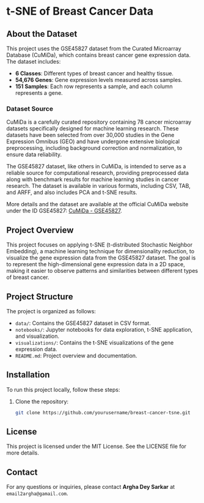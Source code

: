 # t-SNE of Breast Cancer Data

## About the Dataset

This project uses the GSE45827 dataset from the Curated Microarray Database (CuMiDa), which contains breast cancer gene expression data. The dataset includes:

- **6 Classes**: Different types of breast cancer and healthy tissue.
- **54,676 Genes**: Gene expression levels measured across samples.
- **151 Samples**: Each row represents a sample, and each column represents a gene.

### Dataset Source

CuMiDa is a carefully curated repository containing 78 cancer microarray datasets specifically designed for machine learning research. These datasets have been selected from over 30,000 studies in the Gene Expression Omnibus (GEO) and have undergone extensive biological preprocessing, including background correction and normalization, to ensure data reliability.

The GSE45827 dataset, like others in CuMiDa, is intended to serve as a reliable source for computational research, providing preprocessed data along with benchmark results for machine learning studies in cancer research. The dataset is available in various formats, including CSV, TAB, and ARFF, and also includes PCA and t-SNE results.

More details and the dataset are available at the official CuMiDa website under the ID GSE45827: [CuMiDa - GSE45827](http://sbcb.inf.ufrgs.br/cumida).

## Project Overview

This project focuses on applying t-SNE (t-distributed Stochastic Neighbor Embedding), a machine learning technique for dimensionality reduction, to visualize the gene expression data from the GSE45827 dataset. The goal is to represent the high-dimensional gene expression data in a 2D space, making it easier to observe patterns and similarities between different types of breast cancer.

## Project Structure

The project is organized as follows:

- `data/`: Contains the GSE45827 dataset in CSV format.
- `notebooks/`: Jupyter notebooks for data exploration, t-SNE application, and visualization.
- `visualizations/`: Contains the t-SNE visualizations of the gene expression data.
- `README.md`: Project overview and documentation.

## Installation

To run this project locally, follow these steps:

1. Clone the repository:
   ```sh
   git clone https://github.com/yourusername/breast-cancer-tsne.git

## License

This project is licensed under the MIT License. See the LICENSE file for more details.

## Contact

For any questions or inquiries, please contact **Argha Dey Sarkar** at `email2argha@gamail.com`.
